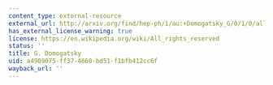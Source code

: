 ```yaml
---
content_type: external-resource
external_url: http://arxiv.org/find/hep-ph/1/au:+Domogatsky_G/0/1/0/all/0/1
has_external_license_warning: true
license: https://en.wikipedia.org/wiki/All_rights_reserved
status: ''
title: G. Domogatsky
uid: a4909075-ff37-4660-bd51-f1bfb412cc6f
wayback_url: ''
---
```

